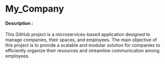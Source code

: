 # My_Company

#### Description :
This GitHub project is a microservices-based application designed to manage companies, their spaces, and employees. The main objective of this project is to provide a scalable and modular solution for companies to efficiently organize their resources and streamline communication among employees.
